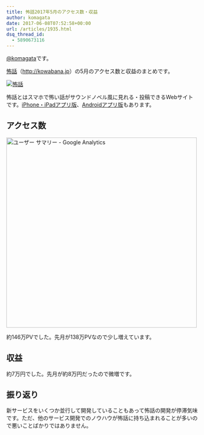 ```yaml
---
title: 怖話2017年5月のアクセス数・収益
author: komagata
date: 2017-06-08T07:52:58+00:00
url: /articles/1935.html
dsq_thread_id:
  - 5890673116
---
```


[@komagata][1]です。

<a title="怖話" href="http://kowabana.jp" target="_blank">怖話</a>（<a title="怖話" href="http://kowabana.jp" target="_blank">http://kowabana.jp</a>）の5月のアクセス数と収益のまとめです。

<a href="http://kowabana.jp"><img src="https://i.gyazo.com/7ac945b83db4936a1cd4947a6ea0c60b.png" alt="怖話" /></a>

怖話とはスマホで怖い話がサウンドノベル風に見れる・投稿できるWebサイトです。<a title="怖話iPhone・iPadアプリ版" href="https://itunes.apple.com/jp/app/bu-hua-zui-buno1wan5000huano/id564486792?l=ja&mt=8" target="_blank">iPhone・iPadアプリ版</a>、<a title="怖話Androidアプリ版" href="https://play.google.com/store/apps/details?id=jp.fjord.kowabana" target="_blank">Androidアプリ版</a>もあります。

## アクセス数

<img src="https://gyazo.com/154f32a5482b3ebcdddfc93c4484cce0.png" alt="ユーザー サマリー - Google Analytics" width="500px" />

約146万PVでした。先月が138万PVなので少し増えています。

## 収益

約7万円でした。先月が約8万円だったので微増です。

## 振り返り

新サービスをいくつか並行して開発していることもあって怖話の開発が停滞気味です。ただ、他のサービス開発でのノウハウが怖話に持ち込まれることが多いので悪いことばかりではありません。

 [1]: http://twitter.com/komagata
